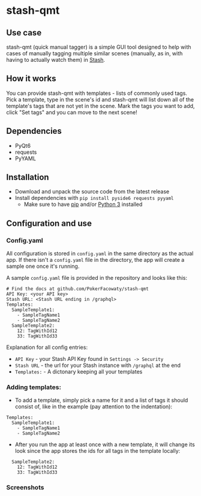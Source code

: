 # stash-qmt
## Use case
stash-qmt (quick manual tagger) is a simple GUI tool designed to help with cases of manually tagging multiple similar scenes (manually, as in, with having to actually watch them) in [Stash](https://github.com/stashapp/stash).

## How it works
You can provide stash-qmt with templates - lists of commonly used tags. Pick a template, type in the scene's id and stash-qmt will list down all of the template's tags that are not yet in the scene. Mark the tags you want to add, click "Set tags" and you can move to the next scene!

## Dependencies
- PyQt6
- requests
- PyYAML

## Installation
- Download and unpack the source code from the latest release
- Install dependencies with `pip install pyside6 requests pyyaml`
  - Make sure to have [pip](https://pip.pypa.io/en/stable/installation/) and/or [Python 3](https://www.python.org/downloads/) installed

## Configuration and use
### Config.yaml
All configuration is stored in `config.yaml` in the same directory as the actual app.
If there isn't a `config.yaml` file in the directory, the app will create a sample one once it's running.

A sample `config.yaml` file is provided in the repository and looks like this:
```
# Find the docs at github.com/PokerFacowaty/stash-qmt
API Key: <your API key>
Stash URL: <Stash URL ending in /graphql>
Templates:
  SampleTemplate1:
    - SampleTagName1
    - SampleTagName2
  SampleTemplate2:
    12: TagWithId12
    33: TagWithId33
```
Explanation for all config entries:
- `API Key` - your Stash API Key found in `Settings -> Security`
- `Stash URL` - the url for your Stash instance with `/graphql` at the end
- `Templates:` - A dictonary keeping all your templates

### Adding templates:
- To add a template, simply pick a name for it and a list of tags it should consist of, like in the example (pay attention to the indentation):
```
Templates:
  SampleTemplate1:
    - SampleTagName1
    - SampleTagName2
```
- After you run the app at least once with a new template, it will change its look since the app stores the ids for all tags in the template locally:
```
  SampleTemplate2:
    12: TagWithId12
    33: TagWithId33
```
### Screenshots
